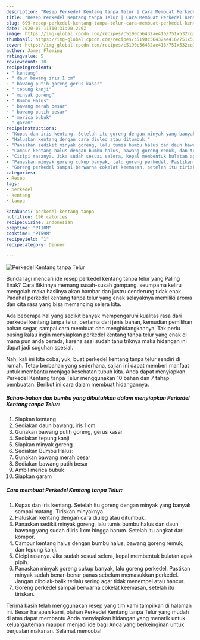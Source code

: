 ```yaml
---
description: "Resep Perkedel Kentang tanpa Telur | Cara Membuat Perkedel Kentang tanpa Telur Yang Lezat Sekali"
title: "Resep Perkedel Kentang tanpa Telur | Cara Membuat Perkedel Kentang tanpa Telur Yang Lezat Sekali"
slug: 699-resep-perkedel-kentang-tanpa-telur-cara-membuat-perkedel-kentang-tanpa-telur-yang-lezat-sekali
date: 2020-07-11T10:31:20.220Z
image: https://img-global.cpcdn.com/recipes/c5190c56432ae416/751x532cq70/perkedel-kentang-tanpa-telur-foto-resep-utama.jpg
thumbnail: https://img-global.cpcdn.com/recipes/c5190c56432ae416/751x532cq70/perkedel-kentang-tanpa-telur-foto-resep-utama.jpg
cover: https://img-global.cpcdn.com/recipes/c5190c56432ae416/751x532cq70/perkedel-kentang-tanpa-telur-foto-resep-utama.jpg
author: James Fleming
ratingvalue: 5
reviewcount: 10
recipeingredient:
- " kentang"
- " daun bawang iris 1 cm"
- " bawang putih goreng gerus kasar"
- " tepung kanji"
- " minyak goreng"
- " Bumbu Halus"
- " bawang merah besar"
- " bawang putih besar"
- " merica bubuk"
- " garam"
recipeinstructions:
- "Kupas dan iris kentang. Setelah itu goreng dengan minyak yang banyak sampai matang. Tiriskan minyaknya."
- "Haluskan kentang dengan cara diuleg atau ditumbuk."
- "Panaskan sedikit minyak goreng, lalu tumis bumbu halus dan daun bawang yang sudah diiris 1 cm hingga harum. Setelah itu angkat dari kompor."
- "Campur kentang halus dengan bumbu halus, bawang goreng remuk, dan tepung kanji."
- "Cicipi rasanya. Jika sudah sesuai selera, kepal membentuk bulatan agak pipih."
- "Panaskan minyak goreng cukup banyak, lalu goreng perkedel. Pastikan minyak sudah benar-benar panas sebelum memasukkan perkedel. Jangan dibolak-balik terlalu sering agar tidak menempel atau hancur."
- "Goreng perkedel sampai berwarna cokelat keemasan, setelah itu tiriskan."
categories:
- Resep
tags:
- perkedel
- kentang
- tanpa

katakunci: perkedel kentang tanpa 
nutrition: 196 calories
recipecuisine: Indonesian
preptime: "PT10M"
cooktime: "PT59M"
recipeyield: "1"
recipecategory: Dinner

---
```



![Perkedel Kentang tanpa Telur](https://img-global.cpcdn.com/recipes/c5190c56432ae416/751x532cq70/perkedel-kentang-tanpa-telur-foto-resep-utama.jpg)

Bunda lagi mencari ide resep perkedel kentang tanpa telur yang Paling Enak? Cara Bikinnya memang susah-susah gampang. seumpama keliru mengolah maka hasilnya akan hambar dan justru cenderung tidak enak. Padahal perkedel kentang tanpa telur yang enak selayaknya memiliki aroma dan cita rasa yang bisa memancing selera kita.

Ada beberapa hal yang sedikit banyak mempengaruhi kualitas rasa dari perkedel kentang tanpa telur, pertama dari jenis bahan, kemudian pemilihan bahan segar, sampai cara membuat dan menghidangkannya. Tak perlu pusing kalau ingin menyiapkan perkedel kentang tanpa telur yang enak di mana pun anda berada, karena asal sudah tahu triknya maka hidangan ini dapat jadi suguhan spesial.




Nah, kali ini kita coba, yuk, buat perkedel kentang tanpa telur sendiri di rumah. Tetap berbahan yang sederhana, sajian ini dapat memberi manfaat untuk membantu menjaga kesehatan tubuh kita. Anda dapat menyiapkan Perkedel Kentang tanpa Telur menggunakan 10 bahan dan 7 tahap pembuatan. Berikut ini cara dalam membuat hidangannya.

<!--inarticleads1-->

##### Bahan-bahan dan bumbu yang dibutuhkan dalam menyiapkan Perkedel Kentang tanpa Telur:

1. Siapkan  kentang
1. Sediakan  daun bawang, iris 1 cm
1. Gunakan  bawang putih goreng, gerus kasar
1. Sediakan  tepung kanji
1. Siapkan  minyak goreng
1. Sediakan  Bumbu Halus:
1. Gunakan  bawang merah besar
1. Sediakan  bawang putih besar
1. Ambil  merica bubuk
1. Siapkan  garam




<!--inarticleads2-->

##### Cara membuat Perkedel Kentang tanpa Telur:

1. Kupas dan iris kentang. Setelah itu goreng dengan minyak yang banyak sampai matang. Tiriskan minyaknya.
1. Haluskan kentang dengan cara diuleg atau ditumbuk.
1. Panaskan sedikit minyak goreng, lalu tumis bumbu halus dan daun bawang yang sudah diiris 1 cm hingga harum. Setelah itu angkat dari kompor.
1. Campur kentang halus dengan bumbu halus, bawang goreng remuk, dan tepung kanji.
1. Cicipi rasanya. Jika sudah sesuai selera, kepal membentuk bulatan agak pipih.
1. Panaskan minyak goreng cukup banyak, lalu goreng perkedel. Pastikan minyak sudah benar-benar panas sebelum memasukkan perkedel. Jangan dibolak-balik terlalu sering agar tidak menempel atau hancur.
1. Goreng perkedel sampai berwarna cokelat keemasan, setelah itu tiriskan.




Terima kasih telah menggunakan resep yang tim kami tampilkan di halaman ini. Besar harapan kami, olahan Perkedel Kentang tanpa Telur yang mudah di atas dapat membantu Anda menyiapkan hidangan yang menarik untuk keluarga/teman maupun menjadi ide bagi Anda yang berkeinginan untuk berjualan makanan. Selamat mencoba!
